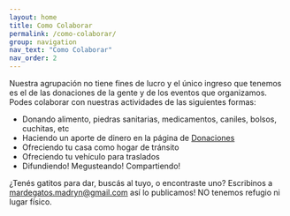 ```yaml
---
layout: home
title: Como Colaborar
permalink: /como-colaborar/
group: navigation
nav_text: "Como Colaborar"
nav_order: 2
---
```


Nuestra agrupación no tiene fines de lucro y el único ingreso que tenemos es el de las donaciones de la gente y de los eventos que organizamos. Podes colaborar
con nuestras actividades de las siguientes formas:

* Donando alimento, piedras sanitarias, medicamentos, caniles, bolsos, cuchitas, etc
* Haciendo un aporte de dinero en la página de [Donaciones](/donaciones)
* Ofreciendo tu casa como hogar de tránsito
* Ofreciendo tu vehículo para traslados
* Difundiendo! Megusteando! Compartiendo!

¿Tenés gatitos para dar, buscás al tuyo, o encontraste uno? Escribinos a [mardegatos.madryn@gmail.com](mailto:mardegatos.madryn@gmail.com) así lo publicamos! NO tenemos refugio ni lugar físico.


